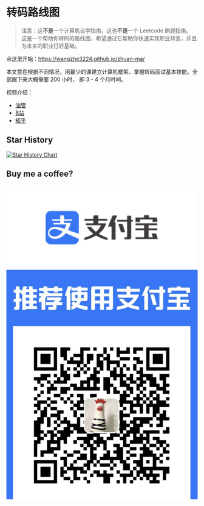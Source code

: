 # 转码路线图

> 注意；这**不是**一个计算机自学指南，这也**不是**一个 Leetcode 刷题指南。
> 这是一个帮助你转码的路线图，希望通过它帮助你快速实现职业转变，并且为未来的职业打好基础。

点这里开始：https://wangzhe3224.github.io/zhuan-ma/

本文意在根据不同情况，用最少的课建立计算机框架、掌握转码面试基本技能。全部跟下来大概需要 200 小时，
即 3 - 4 个月时间。

视频介绍：

- [油管](https://www.youtube.com/watch?v=hTjn0gRUnog)
- [B站](https://www.bilibili.com/video/BV1wV4y1G7B2/#reply859358524)
- [知乎](https://www.zhihu.com/zvideo/1567297509667684352)

## Star History

[![Star History Chart](https://api.star-history.com/svg?repos=wangzhe3224/zhuan-ma&type=Timeline)](https://star-history.com/#wangzhe3224/zhuan-ma&Timeline)

## Buy me a coffee?

![](./zhifubao.jpg)